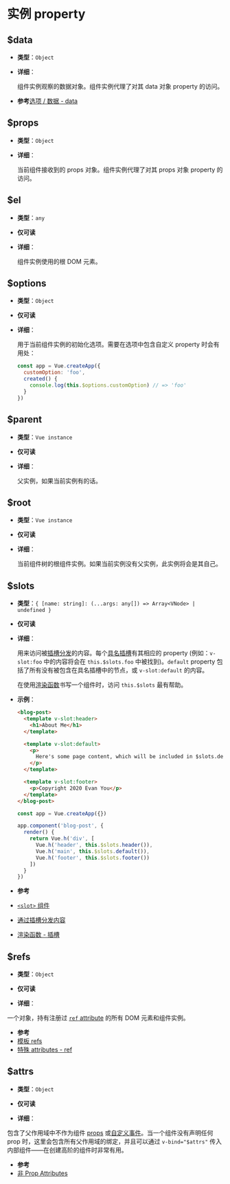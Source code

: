 # 实例 property

## $data

- **类型**：`Object`

- **详细**：

  组件实例观察的数据对象。组件实例代理了对其 data 对象 property 的访问。

-  **参考**[选项 / 数据 - data](./options-data.html#data-2)

## $props

- **类型**：`Object`

- **详细**：

  当前组件接收到的 props 对象。组件实例代理了对其 props 对象 property 的访问。

## $el

- **类型**：`any`

- **仅可读**

- **详细**：

  组件实例使用的根 DOM 元素。

## $options

- **类型**：`Object`

- **仅可读**

- **详细**：

  用于当前组件实例的初始化选项。需要在选项中包含自定义 property 时会有用处：

  ```js
  const app = Vue.createApp({
    customOption: 'foo',
    created() {
      console.log(this.$options.customOption) // => 'foo'
    }
  })
  ```

## $parent

- **类型**：`Vue instance`

- **仅可读**

- **详细**：

  父实例，如果当前实例有的话。

## $root

- **类型**：`Vue instance`

- **仅可读**

- **详细**：

  当前组件树的根组件实例。如果当前实例没有父实例，此实例将会是其自己。

## $slots

- **类型**：`{ [name: string]: (...args: any[]) => Array<VNode> | undefined }`

- **仅可读**

- **详细**：

  用来访问被[插槽分发](../guide/component-basics.html#content-distribution-with-slots)的内容。每个[具名插槽](../guide/component-slots.html#named-slots)有其相应的 property (例如：`v-slot:foo` 中的内容将会在 `this.$slots.foo` 中被找到)。`default` property 包括了所有没有被包含在具名插槽中的节点，或 `v-slot:default` 的内容。

  在使用[渲染函数](../guide/render-function.html)书写一个组件时，访问 `this.$slots` 最有帮助。

- **示例**：

  ```html
  <blog-post>
    <template v-slot:header>
      <h1>About Me</h1>
    </template>

    <template v-slot:default>
      <p>
        Here's some page content, which will be included in $slots.default.
      </p>
    </template>

    <template v-slot:footer>
      <p>Copyright 2020 Evan You</p>
    </template>
  </blog-post>
  ```

  ```js
  const app = Vue.createApp({})

  app.component('blog-post', {
    render() {
      return Vue.h('div', [
        Vue.h('header', this.$slots.header()),
        Vue.h('main', this.$slots.default()),
        Vue.h('footer', this.$slots.footer())
      ])
    }
  })
  ```

-  **参考**
  - [`<slot>` 组件](built-in-components.html#slot)
  - [通过插槽分发内容](../guide/component-basics.html#content-distribution-with-slots)
  - [渲染函数 - 插槽](../guide/render-function.html#slots)

## $refs

- **类型**：`Object`

- **仅可读**

- **详细**：

一个对象，持有注册过 [`ref` attribute](../guide/component-template-refs.html) 的所有 DOM 元素和组件实例。

-  **参考**
  - [模板 refs](../guide/component-template-refs.html)
  - [特殊 attributes - ref](./special-attributes.md#ref)

## $attrs

- **类型**：`Object`

- **仅可读**

- **详细**：

包含了父作用域中不作为组件 [props](./options-data.html#props) 或[自定义事件](./options-data.html#emits)。当一个组件没有声明任何 prop 时，这里会包含所有父作用域的绑定，并且可以通过 `v-bind="$attrs"` 传入内部组件——在创建高阶的组件时非常有用。

-  **参考**
  - [非 Prop Attributes](../guide/component-attrs.html)
